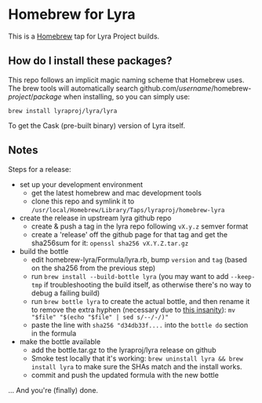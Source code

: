 # Homebrew for Lyra

This is a [Homebrew](https://brew.sh) tap for Lyra Project builds.

## How do I install these packages?

This repo follows an implicit magic naming scheme that Homebrew uses. The brew tools will automatically search
github.com/_username_/homebrew-_project_/_package_ when installing, so you can simply use:

```
brew install lyraproj/lyra/lyra
```

To get the Cask (pre-built binary) version of Lyra itself.

## Notes

Steps for a release:

* set up your development environment
  - get the latest homebrew and mac development tools
  - clone this repo and symlink it to `/usr/local/Homebrew/Library/Taps/lyraproj/homebrew-lyra`
* create the release in upstream lyra github repo
  - create & push a tag in the lyra repo following `vX.y.z` semver format
  - create a 'release' off the github page for that tag and get the sha256sum for it:
    `openssl sha256 vX.Y.Z.tar.gz`
* build the bottle
  - edit homebrew-lyra/Formula/lyra.rb,  bump `version` and `tag` (based on the sha256 from the previous step)
  - run `brew install --build-bottle lyra` (you may want to add `--keep-tmp` if troubleshooting the build itself, as otherwise there's no way to debug a failing build)
  - run `brew bottle lyra` to create the actual bottle, and then rename it to remove the extra hyphen (necessary due to [this insanity](https://github.com/Homebrew/brew/commit/d33241bc11054af79c45bd355bf58c7304e18882#r29994607)):  `mv "$file" "$(echo "$file" | sed s/--/-/)"`
  - paste the line with `sha256 "d34db33f....` into the `bottle do` section in the formula
* make the bottle available
  - add the bottle.tar.gz to the lyraproj/lyra release on github
  - Smoke test locally that it's working: `brew uninstall lyra && brew install lyra` to make sure the SHAs match and the install works.
  - commit and push the updated formula with the new bottle

... And you're (finally) done.
